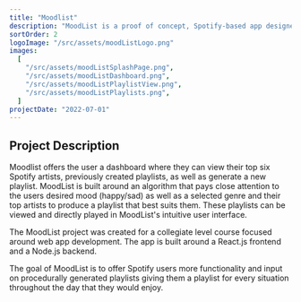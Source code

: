 ```yaml
---
title: "Moodlist"
description: "MoodList is a proof of concept, Spotify-based app designed around a customized user-generated playlist."
sortOrder: 2
logoImage: "/src/assets/moodListLogo.png"
images:
  [
    "/src/assets/moodListSplashPage.png",
    "/src/assets/moodListDashboard.png",
    "/src/assets/moodListPlaylistView.png",
    "/src/assets/moodListPlaylists.png",
  ]
projectDate: "2022-07-01"
---
```


## Project Description

Moodlist offers the user a dashboard where they can view their top six Spotify artists, previously created playlists, as well as generate a new playlist. MoodList is built around an algorithm that pays close attention to the users desired mood (happy/sad) as well as a selected genre and their top artists to produce a playlist that best suits them. These playlists can be viewed and directly played in MoodList's intuitive user interface.

The MoodList project was created for a collegiate level course focused around web app development. The app is built around a React.js frontend and a Node.js backend.

The goal of MoodList is to offer Spotify users more functionality and input on procedurally generated playlists giving them a playlist for every situation throughout the day that they would enjoy.
